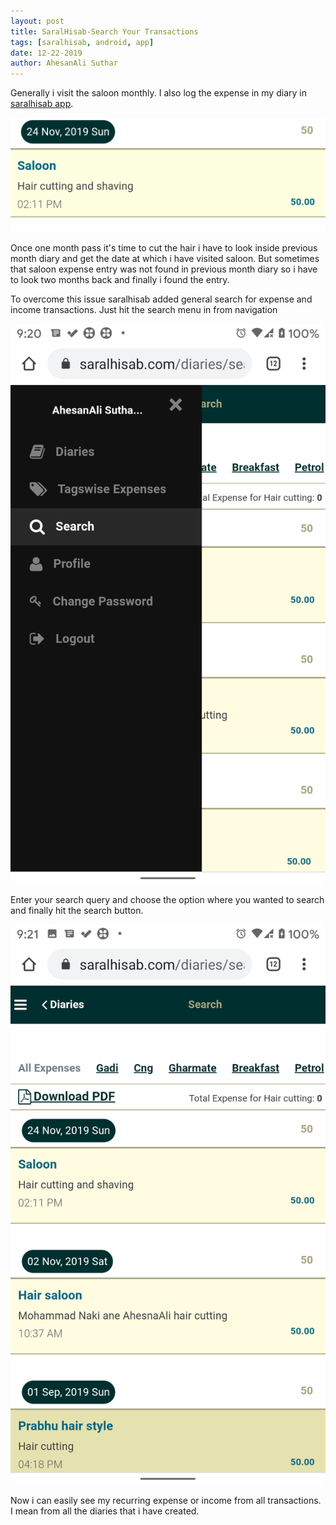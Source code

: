 ```yaml
---
layout: post
title: SaralHisab-Search Your Transactions
tags: [saralhisab, android, app]
date: 12-22-2019
author: AhesanAli Suthar
---
```

Generally i visit the saloon monthly. I also log the expense in my diary in [saralhisab app](https://saralhisab.com).


![Saloon expense](/images/posts/expense_entry.png)


Once one month pass it's time to cut the hair i have to look inside previous month diary and get the date at which i have visited saloon. But sometimes that saloon expense entry was not found in previous month diary so i have to look two months back and finally i found the entry.

To overcome this issue saralhisab added general search for expense and income transactions. Just hit the search menu in from navigation


![Search menu](/images/posts/search_menu.png)


Enter your search query and choose the option where you wanted to search and finally hit the search button.

![Search Result](/images/posts/search_result.png)

Now i can easily see my recurring expense or income from all transactions. I mean from all the diaries that i have created.
